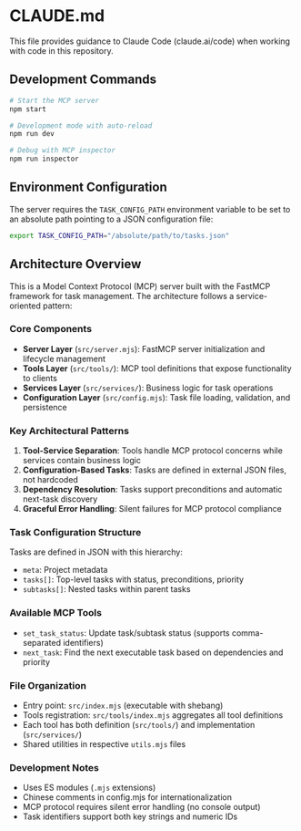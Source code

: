 # CLAUDE.md

This file provides guidance to Claude Code (claude.ai/code) when working with code in this repository.

## Development Commands

```bash
# Start the MCP server
npm start

# Development mode with auto-reload
npm run dev

# Debug with MCP inspector
npm run inspector
```

## Environment Configuration

The server requires the `TASK_CONFIG_PATH` environment variable to be set to an absolute path pointing to a JSON configuration file:

```bash
export TASK_CONFIG_PATH="/absolute/path/to/tasks.json"
```

## Architecture Overview

This is a Model Context Protocol (MCP) server built with the FastMCP framework for task management. The architecture follows a service-oriented pattern:

### Core Components

- **Server Layer** (`src/server.mjs`): FastMCP server initialization and lifecycle management
- **Tools Layer** (`src/tools/`): MCP tool definitions that expose functionality to clients
- **Services Layer** (`src/services/`): Business logic for task operations
- **Configuration Layer** (`src/config.mjs`): Task file loading, validation, and persistence

### Key Architectural Patterns

1. **Tool-Service Separation**: Tools handle MCP protocol concerns while services contain business logic
2. **Configuration-Based Tasks**: Tasks are defined in external JSON files, not hardcoded
3. **Dependency Resolution**: Tasks support preconditions and automatic next-task discovery
4. **Graceful Error Handling**: Silent failures for MCP protocol compliance

### Task Configuration Structure

Tasks are defined in JSON with this hierarchy:
- `meta`: Project metadata
- `tasks[]`: Top-level tasks with status, preconditions, priority
- `subtasks[]`: Nested tasks within parent tasks

### Available MCP Tools

- `set_task_status`: Update task/subtask status (supports comma-separated identifiers)
- `next_task`: Find the next executable task based on dependencies and priority

### File Organization

- Entry point: `src/index.mjs` (executable with shebang)
- Tools registration: `src/tools/index.mjs` aggregates all tool definitions
- Each tool has both definition (`src/tools/`) and implementation (`src/services/`)
- Shared utilities in respective `utils.mjs` files

### Development Notes

- Uses ES modules (`.mjs` extensions)
- Chinese comments in config.mjs for internationalization
- MCP protocol requires silent error handling (no console output)
- Task identifiers support both key strings and numeric IDs